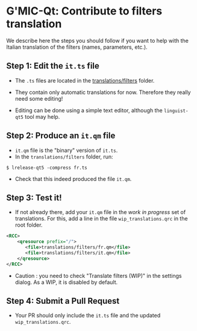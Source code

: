 # G'MIC-Qt: Contribute to filters translation

We describe here the steps you should follow
if you want to help with the Italian translation of the filters
(names, parameters, etc.).

## Step 1: Edit the `it.ts` file

* The `.ts` files are located in the
[translations/filters](https://github.com/c-koi/gmic-qt/tree/master/translations/filters)
folder.

* They contain only automatic translations for now.
Therefore they really need some editing!

* Editing can be done using a simple text editor, although the
`linguist-qt5` tool may help.
 
## Step 2: Produce an `it.qm` file
* `it.qm` file is the "binary" version of `it.ts`.
* In the `translations/filters` folder, run:

```shell
$ lrelease-qt5 -compress fr.ts
```

* Check that this indeed produced the file `it.qm`.

## Step 3: Test it!
* If not already there, add your `it.qm` file in the *work in progress* set of translations.
 For this, add a line in the file `wip_translations.qrc` in the root folder.

```xml
<RCC>
    <qresource prefix="/">
       <file>translations/filters/fr.qm</file>
       <file>translations/filters/it.qm</file>
    </qresource>
</RCC>
```
* Caution : you need to check "Translate filters (WIP)" in the settings dialog.
As a WIP, it is disabled by default.

## Step 4: Submit a Pull Request
* Your PR should only include the `it.ts` file and the updated
 `wip_translations.qrc`.